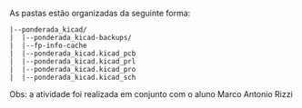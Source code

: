 As pastas estão organizadas da seguinte forma: 


```
|--ponderada_kicad/
|  |--ponderada_kicad-backups/
|  |--fp-info-cache
|  |--ponderada_kicad.kicad_pcb        
|  |--ponderada_kicad.kicad_prl        
|  |--ponderada_kicad.kicad_pro        
|  |--ponderada_kicad.kicad_sch
```     


Obs: a atividade foi realizada em conjunto com o aluno Marco Antonio Rizzi
